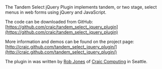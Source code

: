 The Tandem Select jQuery Plugin implements tandem, or two stage, select menus in web forms using jQuery and JavaScript.

The code can be downloaded from GitHub: 
[https://github.com/craic/tandem_select_jquery_plugin](https://github.com/craic/tandem_select_jquery_plugin)

More information and demos can be found on the project page: 
[http://craic.github.com/tandem_select_jquery_plugin/](http://craic.github.com/tandem_select_jquery_plugin/)

The plugin in was written by [Rob Jones](https://github.com/craic) of 
[Craic Computing](http://craic.com) in Seattle.

